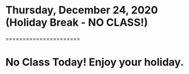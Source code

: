 # Thursday, December 24, 2020 (Holiday Break - NO CLASS!)
======================
# No Class Today! Enjoy your holiday.

